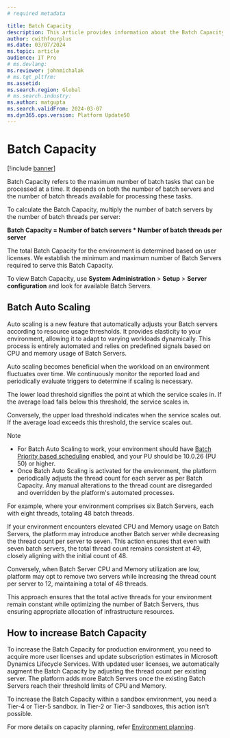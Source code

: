 ```yaml
---
# required metadata

title: Batch Capacity
description: This article provides information about the Batch Capacity.
author: cwithfourplus
ms.date: 03/07/2024
ms.topic: article
audience: IT Pro
# ms.devlang: 
ms.reviewer: johnmichalak
# ms.tgt_pltfrm: 
ms.assetid: 
ms.search.region: Global
# ms.search.industry: 
ms.author: matgupta
ms.search.validFrom: 2024-03-07
ms.dyn365.ops.version: Platform Update50
---
```


# Batch Capacity 

[!include [banner](../includes/banner.md)]

Batch Capacity refers to the maximum number of batch tasks that can be processed at a time. It depends on both the number of batch servers and the number of batch threads available for processing these tasks.

To calculate the Batch Capacity, multiply the number of batch servers by the number of batch threads per server:

**Batch Capacity = Number of batch servers * Number of batch threads per server**

The total Batch Capacity for the environment is determined based on user licenses. We establish the minimum and maximum number of Batch Servers required to serve this Batch Capacity.

To view Batch Capacity, use **System Administration** \> **Setup** \> **Server configuration** and look for available Batch Servers.

## Batch Auto Scaling 

Auto scaling is a new feature that automatically adjusts your Batch servers according to resource usage thresholds. It provides elasticity to your environment, allowing it to adapt to varying workloads dynamically. This process is entirely automated and relies on predefined signals based on CPU and memory usage of Batch Servers.

Auto scaling becomes beneficial when the workload on an environment fluctuates over time. We continuously monitor the reported load and periodically evaluate triggers to determine if scaling is necessary.

The lower load threshold signifies the point at which the service scales in. If the average load falls below this threshold, the service scales in.

Conversely, the upper load threshold indicates when the service scales out. If the average load exceeds this threshold, the service scales out.

> [!NOTE]
> - For Batch Auto Scaling to work, your environment should have [Batch Priority based scheduling](priority-based-batch-scheduling.md) enabled, and your PU should be 10.0.26 (PU 50) or higher.
> - Once Batch Auto Scaling is activated for the environment, the platform periodically adjusts the thread count for each server as per Batch Capacity. Any manual alterations to the thread count are disregarded and overridden by the platform's automated processes.

For example, where your environment comprises six Batch Servers, each with eight threads, totaling 48 batch threads. 

If your environment encounters elevated CPU and Memory usage on Batch Servers, the platform may introduce another Batch server while decreasing the thread count per server to seven. This action ensures that even with seven batch servers, the total thread count remains consistent at 49, closely aligning with the initial count of 48.

Conversely, when Batch Server CPU and Memory utilization are low, platform may opt to remove two servers while increasing the thread count per server to 12, maintaining a total of 48 threads.

This approach ensures that the total active threads for your environment remain constant while optimizing the number of Batch Servers, thus ensuring appropriate allocation of infrastructure resources. 

## How to increase Batch Capacity

To increase the Batch Capacity for production environment, you need to acquire more user licenses and update subscription estimates in Microsoft Dynamics Lifecycle Services. With updated user licenses, we automatically augment the Batch Capacity by adjusting the thread count per existing server. The platform adds more Batch Servers once the existing Batch Servers reach their threshold limits of CPU and Memory.

To increase the Batch Capacity within a sandbox environment, you need a Tier-4 or Tier-5 sandbox. In Tier-2 or Tier-3 sandboxes, this action isn't possible.

For more details on capacity planning, refer [Environment planning](../organization-administration/environment-planning.md).
